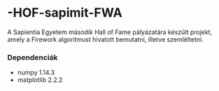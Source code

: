 # -HOF-sapimit-FWA

A Sapientia Egyetem második Hall of Fame pályázatára készült projekt, amely a Firework algoritmust hivatott bemutatni, illetve szemléltetni. 

### Dependenciák
* numpy 1.14.3
* matplotlib 2.2.2
